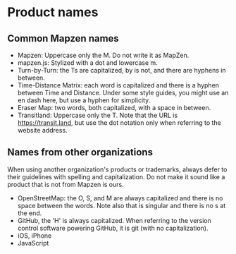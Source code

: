 # Product names

## Common Mapzen names

- Mapzen: Uppercase only the M. Do not write it as MapZen.
- mapzen.js: Stylized with a dot and lowercase m.
- Turn-by-Turn: the Ts are capitalized, by is not, and there are hyphens in between.
- Time-Distance Matrix: each word is capitalized and there is a hyphen between Time and Distance. Under some style guides, you might use an en dash here, but use a hyphen for simplicity.
- Eraser Map: two words, both capitalized, with a space in between.
- Transitland: Uppercase only the T. Note that the URL is https://transit.land, but use the dot notation only when referring to the website address.

## Names from other organizations

When using another organization's products or trademarks, always defer to their guidelines with spelling and capitalization. Do not make it sound like a product that is not from Mapzen is ours.

- OpenStreetMap: the O, S, and M are always capitalized and there is no space between the words. Note also that is singular and there is no s at the end.
- GitHub, the 'H' is always capitalized. When referring to the version control software powering GitHub, it is git (with no capitalization). 
- iOS, iPhone
- JavaScript

